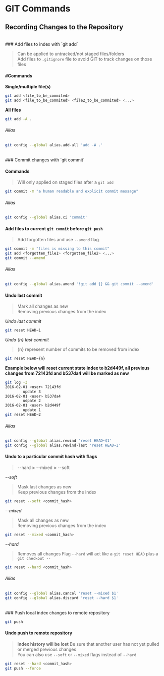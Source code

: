 # GIT Commands

## Recording Changes to the Repository

<br>
### Add files to index with `git add`

> Can be applied to untracked/not staged files/folders<br>
> Add files to `.gitignore` file to avoid GIT to track changes on those files

#### #Commands

**Single/multiple file(s)**

```bash
git add <file_to_be_commited>
git add <file_to_be_commited> <file2_to_be_commited> <...>
```

**All files**

```bash
git add -A .
```

###### Alias

```bash
git config --global alias.add-all 'add -A .'
```

<br>
### Commit changes with `git commit`

#### Commands

> Will only applied on staged files after a `git add`

```bash
git commit -m "a human readable and explicit commit message"
```

###### Alias

```bash
git config --global alias.ci 'commit'
```

#### Add files to current `git commit` before `git push`

> Add forgotten files and use `--amend` flag

```bash
git commit -m "files is missing to this commit"
git add <forgotten_file1> <forgotten_file2> <...>
git commit --amend
```

###### Alias

```bash
git config --global alias.amend '!git add {} && git commit --amend'
```

#### Undo last commit

> Mark all changes as new<br>
> Removing previous changes from the index

*Undo last commit*

```bash
git reset HEAD~1
```

*Undo {n} last commit*

> {n} represent number of commits to be removed from index

```bash
git reset HEAD~{n}
```

**Example below will reset current state index to b2d449f, all previous changes from 72143fd and b537da4 will be marked as new**

```bash
git log -3
2016-02-01 <user> 72143fd
        update 3
2016-02-01 <user> b537da4
        udpate 2
2016-02-01 <user> b2d449f
        update 1
git reset HEAD~2
```

###### Alias

```bash
git config --global alias.rewind 'reset HEAD~$1'
git config --global alias.rewind-last 'reset HEAD~1'
```

#### Undo to a particular commit hash with flags

> --hard **>** --mixed **>** --soft

*--soft*

> Mask last changes as new<br>
> Keep previous changes from the index

```bash
git reset --soft <commit_hash>
```

*--mixed*

> Mask all changes as new<br>
> Removing previous changes from the index

```bash
git reset --mixed <commit_hash>
```


*--hard*

> Removes all changes
> Flag `--hard` will act like a `git reset HEAD` plus a `git checkout --`

```bash
git reset --hard <commit_hash>
```

###### Alias

```bash
git config --global alias.cancel 'reset --mixed $1'
git config --global alias.discard 'reset --hard $1'
```

<br>
### Push local index changes to remote repository

```bash
git push
```

#### Undo push to remote repository

> **Index history will be lost**
> Be sure that another user has not yet pulled or merged previous changes<br>
> You can also use `--soft` or `--mixed` flags instead of `--hard`

```bash
git reset --hard <commit_hash>
git push --force
```
